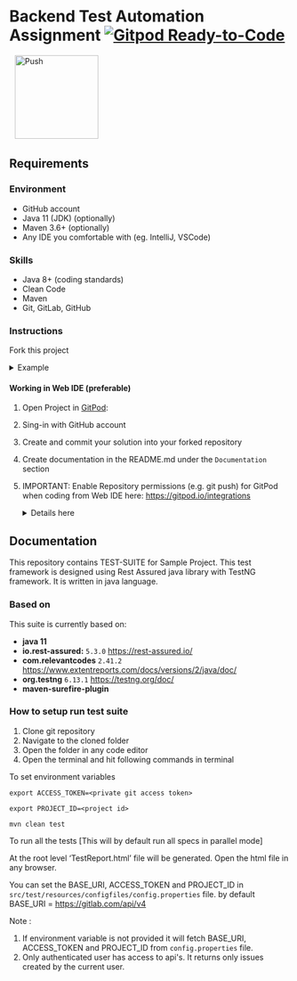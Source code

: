 # Backend Test Automation Assignment [![Gitpod Ready-to-Code](https://img.shields.io/badge/Gitpod-ready--to--code-blue?logo=gitpod)](https://gitpod.io/from-referrer/)

<a href="https://gitpod.io/from-referrer/" style="padding: 10px;">
    <img src="https://gitpod.io/button/open-in-gitpod.svg" width="150" alt="Push">
</a>

## Requirements
### Environment
* GitHub account
* Java 11 (JDK) (optionally)
* Maven 3.6+ (optionally)
* Any IDE you comfortable with (eg. IntelliJ, VSCode)

### Skills
* Java 8+ (coding standards)
* Clean Code
* Maven
* Git, GitLab, GitHub

### Instructions
Fork this project
<details>
<summary>Example</summary>

   ![img.png](doc/img/01_fork_project.png)
</details>

#### Working in Web IDE (preferable)

1. Open Project in [GitPod](https://gitpod.io/from-referrer/):
2. Sing-in with GitHub account
3. Create and commit your solution into your forked repository
4. Create documentation in the README.md under the `Documentation` section
5. IMPORTANT: Enable Repository permissions (e.g. git push) for GitPod when coding from Web IDE here:
   https://gitpod.io/integrations
   <details>
   <summary>Details here</summary>

   Edit permission for GitHub:

   ![img.png](doc/img/02_integration_providers.png)

   ![img.png](doc/img/02_enable_repo_permissions.png)
   </details>

## Documentation
This repository contains TEST-SUITE for Sample Project.
This test framework is designed using Rest Assured java library with TestNG framework. It is written in java language.

### Based on

This suite is currently based on:
- **java 11**
- **io.rest-assured:** `5.3.0` https://rest-assured.io/
- **com.relevantcodes** `2.41.2` https://www.extentreports.com/docs/versions/2/java/doc/
- **org.testng** `6.13.1` https://testng.org/doc/
- **maven-surefire-plugin**

### How to setup run test suite

1. Clone git repository
2. Navigate to the cloned folder
3. Open the folder in any code editor
4. Open the terminal and hit following commands in terminal

To set environment variables
```
export ACCESS_TOKEN=<private git access token>
```
```
export PROJECT_ID=<project id>
```
```
mvn clean test 
```

To run all the tests [This will by default run all specs in parallel mode]

At the root level ‘TestReport.html’ file will be generated.
Open the html file in any browser.

You can set the BASE_URI, ACCESS_TOKEN and PROJECT_ID in `src/test/resources/configfiles/config.properties` file.
by default BASE_URI = https://gitlab.com/api/v4

Note : 
   1) If environment variable is not provided it will fetch BASE_URI, ACCESS_TOKEN and PROJECT_ID from `config.properties` file.
   2) Only authenticated user has access to api's. It returns only issues created by the current user.